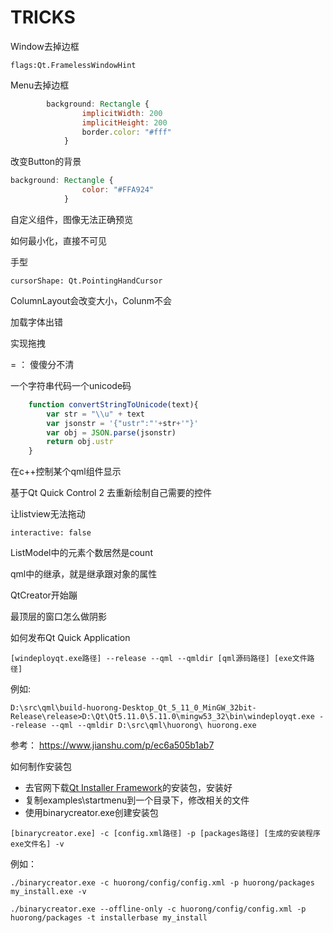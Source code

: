 # TRICKS

Window去掉边框

```
flags:Qt.FramelessWindowHint
```

Menu去掉边框

```qml
        background: Rectangle {
                implicitWidth: 200
                implicitHeight: 200
                border.color: "#fff"
            }
```

改变Button的背景

```qml
background: Rectangle {
                color: "#FFA924"
            }
```

自定义组件，图像无法正确预览

如何最小化，直接不可见

手型

```
cursorShape: Qt.PointingHandCursor
```

ColumnLayout会改变大小，Colunm不会

加载字体出错

实现拖拽

= ： 傻傻分不清

一个字符串代码一个unicode码

```javascript
    function convertStringToUnicode(text){
        var str = "\\u" + text
        var jsonstr = '{"ustr":"'+str+'"}'
        var obj = JSON.parse(jsonstr)
        return obj.ustr
    }
```

在c++控制某个qml组件显示

基于Qt Quick Control 2 去重新绘制自己需要的控件

让listview无法拖动

```
interactive: false
```

ListModel中的元素个数居然是count

qml中的继承，就是继承跟对象的属性

QtCreator开始蹦

最顶层的窗口怎么做阴影

如何发布Qt Quick Application

```
[windeployqt.exe路径] --release --qml --qmldir [qml源码路径] [exe文件路径]
```

例如: 

```
D:\src\qml\build-huorong-Desktop_Qt_5_11_0_MinGW_32bit-Release\release>D:\Qt\Qt5.11.0\5.11.0\mingw53_32\bin\windeployqt.exe --release --qml --qmldir D:\src\qml\huorong\ huorong.exe
```

参考： https://www.jianshu.com/p/ec6a505b1ab7

如何制作安装包

- 去官网下载[Qt Installer Framework](http://download.qt.io/official_releases/qt-installer-framework/)的安装包，安装好
- 复制examples\startmenu到一个目录下，修改相关的文件
- 使用binarycreator.exe创建安装包

```
[binarycreator.exe] -c [config.xml路径] -p [packages路径] [生成的安装程序exe文件名] -v
```

例如：

```
./binarycreator.exe -c huorong/config/config.xml -p huorong/packages my_install.exe -v
```

```
./binarycreator.exe --offline-only -c huorong/config/config.xml -p huorong/packages -t installerbase my_install
```

